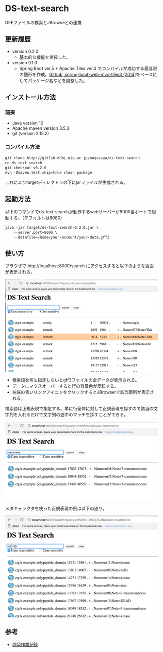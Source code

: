 # DS-text-search

GFFファイルの検索とJBrowseとの連携


## 更新履歴

- version 0.2.0
  - 基本的な機能を実装した。
- version 0.1.0 
  - Spring Boot ver.5 + Apache Tiles ver.3 でコンパイルが成功する最低限の雛形を作成。[Github, spring-boot-web-mvc-tiles3 (2014)](https://github.com/mmeany/spring-boot-web-mvc-tiles3)をベースにしてパッケージ名などを調整した。

## インストール方法

### 前提

- Java version 10
- Apache maven version 3.5.3
- git (version 2.15.2)

### コンパイル方法

	git clone http://gitlab.ddbj.nig.ac.jp/oogasawa/ds-text-search
	cd ds-text-search
	git checkout v0.2.0
	mvn -Dmaven.test.skip=true clean package
	
これによりtargetディレクトリの下にjarファイルが生成される。

## 起動方法

以下のコマンドでds-text-searchが動作するwebサーバーが8000番ポートで起動する。（デフォルトは8080)

    java -jar target/ds-text-search-0.2.0.jar \
	    --server.port=8000 \
		--datafile=/home/your-account/your-data.gff3





## 使い方

ブラウザで http://localhost:8000/search にアクセスすると以下のような画面が表示される。

![Screen001.png](docs/images/Screen001.png)

- 検索語を何も指定しないとgff3ファイルの全データが表示される。
- データにマウスオーバーすると行の背景色が反転する。
- 左端の青いリンクアイコンをクリックするとJBrowserで該当箇所が表示される。


検索語は正規表現で指定する。単に行全体に対して正規表現を探すので該当の文字列を入れるだけで文字列の途中のマッチを探すことができる。

![Screen002.png](docs/images/Screen002.png)


メタキャラクタを使った正規表現の例は以下の通り。

![Screen003.png](docs/images/Screen003.png)


## 参考

- [開発作業記録](docs/note.md)






